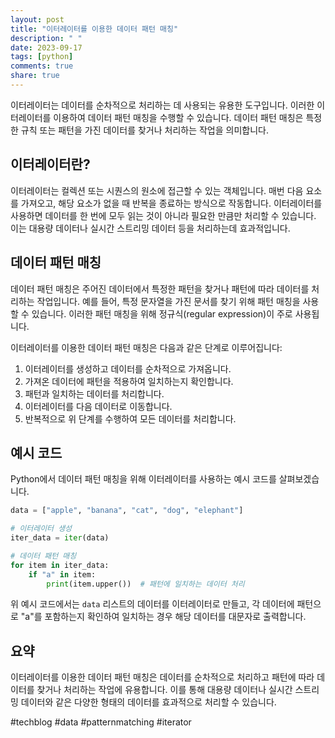 ```yaml
---
layout: post
title: "이터레이터를 이용한 데이터 패턴 매칭"
description: " "
date: 2023-09-17
tags: [python]
comments: true
share: true
---
```


이터레이터는 데이터를 순차적으로 처리하는 데 사용되는 유용한 도구입니다. 이러한 이터레이터를 이용하여 데이터 패턴 매칭을 수행할 수 있습니다. 데이터 패턴 매칭은 특정한 규칙 또는 패턴을 가진 데이터를 찾거나 처리하는 작업을 의미합니다.

## 이터레이터란?

이터레이터는 컬렉션 또는 시퀀스의 원소에 접근할 수 있는 객체입니다. 매번 다음 요소를 가져오고, 해당 요소가 없을 때 반복을 종료하는 방식으로 작동합니다. 이터레이터를 사용하면 데이터를 한 번에 모두 읽는 것이 아니라 필요한 만큼만 처리할 수 있습니다. 이는 대용량 데이터나 실시간 스트리밍 데이터 등을 처리하는데 효과적입니다.

## 데이터 패턴 매칭

데이터 패턴 매칭은 주어진 데이터에서 특정한 패턴을 찾거나 패턴에 따라 데이터를 처리하는 작업입니다. 예를 들어, 특정 문자열을 가진 문서를 찾기 위해 패턴 매칭을 사용할 수 있습니다. 이러한 패턴 매칭을 위해 정규식(regular expression)이 주로 사용됩니다.

이터레이터를 이용한 데이터 패턴 매칭은 다음과 같은 단계로 이루어집니다:

1. 이터레이터를 생성하고 데이터를 순차적으로 가져옵니다.
2. 가져온 데이터에 패턴을 적용하여 일치하는지 확인합니다.
3. 패턴과 일치하는 데이터를 처리합니다.
4. 이터레이터를 다음 데이터로 이동합니다.
5. 반복적으로 위 단계를 수행하여 모든 데이터를 처리합니다.

## 예시 코드

Python에서 데이터 패턴 매칭을 위해 이터레이터를 사용하는 예시 코드를 살펴보겠습니다.

```python
data = ["apple", "banana", "cat", "dog", "elephant"]

# 이터레이터 생성
iter_data = iter(data)

# 데이터 패턴 매칭
for item in iter_data:
    if "a" in item:
        print(item.upper())  # 패턴에 일치하는 데이터 처리
```

위 예시 코드에서는 `data` 리스트의 데이터를 이터레이터로 만들고, 각 데이터에 패턴으로 "a"를 포함하는지 확인하여 일치하는 경우 해당 데이터를 대문자로 출력합니다.

## 요약

이터레이터를 이용한 데이터 패턴 매칭은 데이터를 순차적으로 처리하고 패턴에 따라 데이터를 찾거나 처리하는 작업에 유용합니다. 이를 통해 대용량 데이터나 실시간 스트리밍 데이터와 같은 다양한 형태의 데이터를 효과적으로 처리할 수 있습니다.

#techblog #data #patternmatching #iterator
